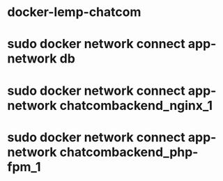 # docker-lemp-chatcom


# sudo docker network connect app-network db
# sudo docker network connect app-network chatcombackend_nginx_1
# sudo docker network connect app-network chatcombackend_php-fpm_1
